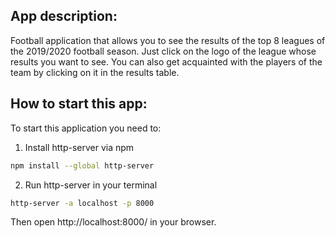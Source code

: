 ## App description:

Football application that allows you to see the results of the top 8 leagues of the 2019/2020 football season.
Just click on the logo of the league whose results you want to see.
You can also get acquainted with the players of the team by clicking on it in the results table.

## How to start this app:

To start this application you need to:
1. Install http-server via npm
```bash
npm install --global http-server
```
2. Run http-server in your terminal
```bash
http-server -a localhost -p 8000
```
Then open http://localhost:8000/ in your browser.